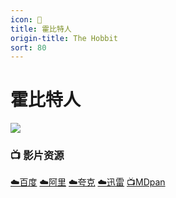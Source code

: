 ```yaml
---
icon: 📕
title: 霍比特人
origin-title: The Hobbit
sort: 80
---
```

# 霍比特人

![](/assets/image/%E9%9C%8D%E6%AF%94%E7%89%B9%E4%BA%BA.jpg)

### 📺 影片资源

[☁️百度](https://pan.baidu.com/s/1eR49SMJEaOL4XyKFj2XpEw?pwd=8pqu) [☁️阿里](https://www.alipan.com/s/hxuB1s4t5KY) [☁️夸克](https://pan.quark.cn/s/830849d2652d) [☁️迅雷](https://pan.xunlei.com/s/VOOq4PQp-zPNb1xgsALkRRh_A1?pwd=fejq#) [📺MDpan](https://pan.mdsub.top/%E9%9C%8D%E6%AF%94%E7%89%B9%E4%BA%BA)